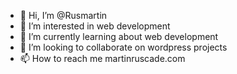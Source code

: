 - 👋 Hi, I’m @Rusmartin
- 👀 I’m interested in web development
- 🌱 I’m currently learning about web development
- 💞️ I’m looking to collaborate on wordpress projects
- 📫 How to reach me martinruscade.com

<!---
Rusmartin/Rusmartin is a ✨ special ✨ repository because its `README.md` (this file) appears on your GitHub profile.
You can click the Preview link to take a look at your changes.
--->
